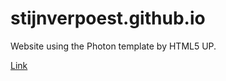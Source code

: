 # stijnverpoest.github.io
Website using the Photon template by HTML5 UP.

<a href="stijnverpoest.github.io">Link</a>

